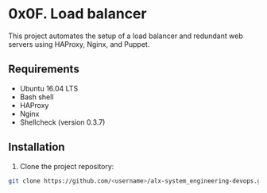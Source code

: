 # 0x0F. Load balancer

This project automates the setup of a load balancer and redundant web servers using HAProxy, Nginx, and Puppet.

## Requirements

- Ubuntu 16.04 LTS
- Bash shell
- HAProxy
- Nginx
- Shellcheck (version 0.3.7)

## Installation

1. Clone the project repository:

```bash
git clone https://github.com/<username>/alx-system_engineering-devops.git


